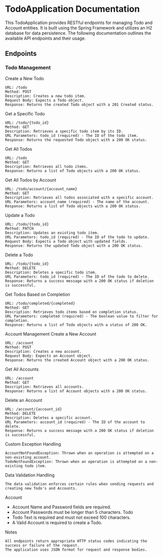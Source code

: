 # TodoApplication Documentation

This TodoApplication provides RESTful endpoints for managing Todo and Account entities. It is built using the Spring Framework and utilizes an H2 database for data persistence. The following documentation outlines the available API endpoints and their usage.
## Endpoints
### Todo Management
Create a New Todo

    URL: /todo
    Method: POST
    Description: Creates a new todo item.
    Request Body: Expects a Todo object.
    Response: Returns the created Todo object with a 201 Created status.

Get a Specific Todo

    URL: /todo/{todo_id}
    Method: GET
    Description: Retrieves a specific todo item by its ID.
    URL Parameters: todo_id (required) - The ID of the todo item.
    Response: Returns the requested Todo object with a 200 OK status.

Get All Todos

    URL: /todo
    Method: GET
    Description: Retrieves all todo items.
    Response: Returns a list of Todo objects with a 200 OK status.

Get All Todos by Account

    URL: /todo/account/{account_name}
    Method: GET
    Description: Retrieves all todos associated with a specific account.
    URL Parameters: account_name (required) - The name of the account.
    Response: Returns a list of Todo objects with a 200 OK status.

Update a Todo

    URL: /todo/{todo_id}
    Method: PATCH
    Description: Updates an existing todo item.
    URL Parameters: todo_id (required) - The ID of the todo to update.
    Request Body: Expects a Todo object with updated fields.
    Response: Returns the updated Todo object with a 200 OK status.

Delete a Todo

    URL: /todo/{todo_id}
    Method: DELETE
    Description: Deletes a specific todo item.
    URL Parameters: todo_id (required) - The ID of the todo to delete.
    Response: Returns a success message with a 200 OK status if deletion is successful.

Get Todos Based on Completion

    URL: /todo/completed/{completed}
    Method: GET
    Description: Retrieves todo items based on completion status.
    URL Parameters: completed (required) - The boolean value to filter for completion.
    Response: Returns a list of Todo objects with a status of 200 OK.



Account Management
Create a New Account

    URL: /account
    Method: POST
    Description: Creates a new account.
    Request Body: Expects an Account object.
    Response: Returns the created Account object with a 200 OK status.

Get All Accounts

    URL: /account
    Method: GET
    Description: Retrieves all accounts.
    Response: Returns a list of Account objects with a 200 OK status.


Delete an Account

    URL: /account/{account_id}
    Method: DELETE
    Description: Deletes a specific account.
    URL Parameters: account_id (required) - The ID of the account to delete.
    Response: Returns a success message with a 200 OK status if deletion is successful.

Custom Exception Handling

    AccountNotFoundException: Thrown when an operation is attempted on a non-existing account.
    TodoNotFoundException: Thrown when an operation is attempted on a non-existing todo item.

Data Validation Handling

    The data validation enforces certain rules when sending requests and creating new Todo's and Accounts.

Account
* Account Name and Password fields are required.
* Account Passwords must be longer than 5 characters.
Todo
* Todo Text is required and must not exceed 100 characters.
* A Valid Account is required to create a Todo. 

Notes

    All endpoints return appropriate HTTP status codes indicating the success or failure of the request.
    The application uses JSON format for request and response bodies.
